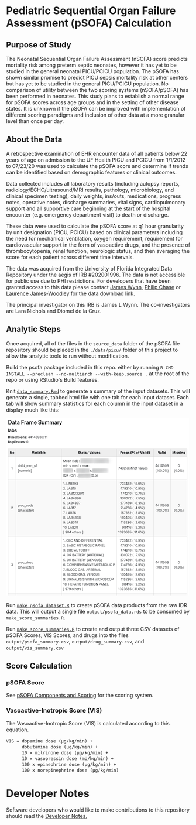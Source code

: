 # Pediatric Sequential Organ Failure Assessment (pSOFA) Calculation

## Purpose of Study
The Neonatal Sequential Organ Failure Assessment (nSOFA) score predicts mortality risk among preterm septic neonates, however it has yet to be studied in the general neonatal PICU/PCICU population. The pSOFA has shown similar promise to predict PICU sepsis mortality risk at other centers but has yet to be studied in the general PICU/PCICU population. No comparison of utility between the two scoring systems (nSOFA/pSOFA) has been performed in neonates. This study plans to establish a normal range for pSOFA scores across age groups and in the setting of other disease states. It is unknown if the pSOFA can be improved with implementation of different scoring paradigms and inclusion of other data at a more granular level than once per day.

## About the Data
A retrospective examination of EHR encounter data of all patients below 22 years of age on admission to the UF Health PICU and PCICU from 1/1/2012 to 07/23/20 was used to calculate the pSOFA score and determine if trends can be identified based on demographic features or clinical outcomes.

Data collected includes all laboratory results (including autopsy reports, radiology/ECHO/ultrasound/MRI results, pathology, microbiology, and clinical specimen testing), daily weights, ins/outs, medications, progress notes, operative notes, discharge summaries, vital signs, cardiopulmonary support and all supportive care beginning at the start of the hospital encounter (e.g. emergency department visit) to death or discharge. 

These data were used to calculate the pSOFA score at q1 hour granularity by unit designation (PICU, PCICU) based on clinical parameters including the need for mechanical ventilation, oxygen requirement, requirement for cardiovascular support in the form of vasoactive drugs, and the presence of thrombocytopenia, renal function, neurologic status, and then averaging the score for each patient across different time intervals.

The data was acquired from the University of Florida Integrated Data Repository under the aegis of IRB #202001996. The data is not accessible for public use due to PHI restrictions. For developers that have been granted access to this data please contact [James Wynn](james.wynn@peds.ufl.edu), [Philip Chase](pbc@ufl.edu) or [Laurence James-Woodley](lawjames1@ufl.edu) for the data download link.

The principal investigator on this IRB is James L Wynn. The co-investigators are Lara Nichols and Diomel de la Cruz.

## Analytic Steps

Once acquired, all of the files in the `source_data` folder of the pSOFA file repository should be placed in the `./data/picu/` folder of this project to allow the analytic tools to run without modification.

Build the psofa package included in this repo. either by running `R CMD INSTALL --preclean --no-multiarch --with-keep.source .` at the root of the repo or using RStudio's Build features.

Knit [`data_summary.Rmd`](analysis/data_summary.Rmd) to generate a summary of the input datasets. This will generate a single, tabbed html file with one tab for each input dataset. Each tab will show summary statistics for each column in the input dataset in a display much like this:

![sample data frame summary](images/sample_data_frame_summary.png)

Run [`make_psofa_dataset.R`](analysis/make_psofa_dataset.R) to create pSOFA data products from the raw IDR data. This will output a single file `output/psofa_data.rds` to be consumed by `make_score_summaries.R`.

Run [`make_score_summaries.R`](analysis/make_score_summaries.R) to create and output three CSV datasets of pSOFA Scores, VIS Scores, and drugs into the files `output/psofa_summary.csv`, `output/drug_summary.csv`, and `output/vis_summary.csv`


## Score Calculation

### pSOFA Score
See [pSOFA Components and Scoring](psofa_components_and_scoring.pdf) for the scoring system.

### Vasoactive-Inotropic Score (VIS)

The Vasoactive-Inotropic Score (VIS) is calculated according to this equation.

```
VIS = dopamine dose (μg/kg/min) +
      dobutamine dose (μg/kg/min) +
      10 x milrinone dose (μg/kg/min) +
      10 x vasopressin dose (mU/kg/min) +
      100 x epinephrine dose (μg/kg/min) +
      100 x norepinephrine dose (μg/kg/min)
```

# Developer Notes
Software developers who would like to make contributions to this repository should read the [Developer Notes.](developer_notes.md)

